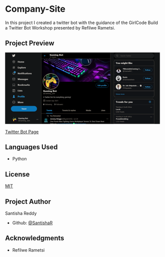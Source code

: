 # Company-Site

In this project I created a twitter bot with the guidance of the
GirlCode Build a Twitter Bot Workshop presented by Refilwe Rametsi.

## Project Preview

![Project Screenshot](images/screenshot.PNG)

[Twitter Bot Page](https://twitter.com/Gaming__Bot)

## Languages Used

- Python

## License

[MIT](https://choosealicense.com/licenses/mit/)

## Project Author

Santisha Reddy

- Github: [@SantishaR](https://github.com/SantishaR)

## Acknowledgments

- Refilwe Rametsi
